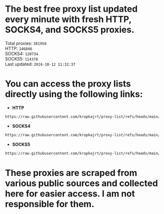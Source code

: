 # The best free proxy list updated every minute with fresh HTTP, SOCKS4, and SOCKS5 proxies.

Total proxies: `381958`  
HTTP: `146846`  
SOCKS4: `120734`  
SOCKS5: `114378`  
Last updated: `2024-10-12 11:32:37`  

# You can access the proxy lists directly using the following links:

- **HTTP**

```bash
https://raw.githubusercontent.com/kropkajrt/proxy-list/refs/heads/main/http.txt
```

- **SOCKS4**

```bash
https://raw.githubusercontent.com/kropkajrt/proxy-list/refs/heads/main/socks4.txt
```

- **SOCKS5**

```bash
https://raw.githubusercontent.com/kropkajrt/proxy-list/refs/heads/main/socks5.txt
```

# These proxies are scraped from various public sources and collected here for easier access. I am not responsible for them.